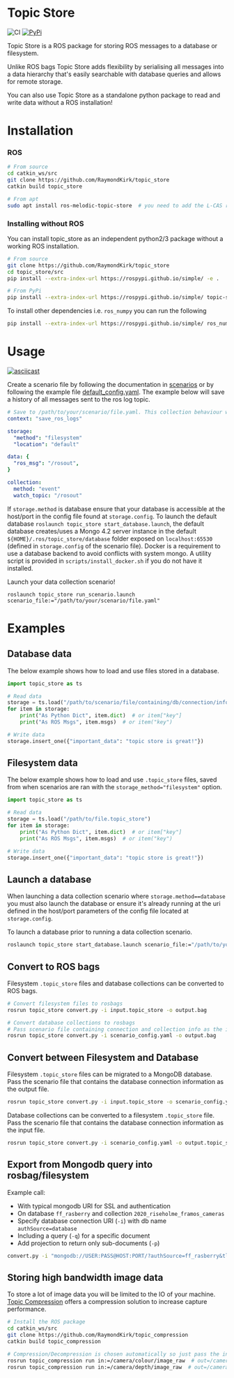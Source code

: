 # Topic Store

![CI](https://github.com/RaymondKirk/topic_store/workflows/Topic%20Store/badge.svg?branch=master)
[![PyPi](http://badge.fury.io/py/topic-store.svg)](https://pypi.org/project/topic-store/)

Topic Store is a ROS package for storing ROS messages to a database or filesystem.

Unlike ROS bags Topic Store adds flexibility by serialising all messages into a data hierarchy that's easily 
searchable with database queries and allows for remote storage. 

You can also use Topic Store as a standalone python package to read and write data without a ROS installation!

# Installation
### ROS 

```bash
# From source
cd catkin_ws/src
git clone https://github.com/RaymondKirk/topic_store 
catkin build topic_store

# From apt
sudo apt install ros-melodic-topic-store  # you need to add the L-CAS ros source
```
### Installing without ROS

You can install topic_store as an independent python2/3 package without a working ROS installation. 

```bash
# From source 
git clone https://github.com/RaymondKirk/topic_store
cd topic_store/src
pip install --extra-index-url https://rospypi.github.io/simple/ -e .

# From PyPi
pip install --extra-index-url https://rospypi.github.io/simple/ topic-store
```

To install other dependencies i.e. `ros_numpy` you can run the following

```bash
pip install --extra-index-url https://rospypi.github.io/simple/ ros_numpy sensor_msgs geometry_msgs nav_msgs                                                       130 python3-library!+?
```

# Usage

[![asciicast](https://asciinema.org/a/Cq9i3a41fzuULw52tRLkHvBQS.svg)](https://asciinema.org/a/Cq9i3a41fzuULw52tRLkHvBQS)

Create a scenario file by following the documentation in [scenarios](https://github.com/RaymondKirk/topic_store/wiki/Scenarios) or by following the example file
[default_config.yaml](../scenarios/default_config.yaml). The example below will save a history of all messages sent to the ros log topic.

```yaml
# Save to /path/to/your/scenario/file.yaml. This collection behaviour will save your log history.
context: "save_ros_logs"

storage: 
  "method": "filesystem"
  "location": "default" 

data: { 
  "ros_msg": "/rosout", 
}

collection: 
  method: "event" 
  watch_topic: "/rosout"
```

If ```storage.method``` is database ensure that your database is accessible at the host/port in the config file found at
 ```storage.config```. To launch the default database ```roslaunch topic_store start_database.launch```, the default 
database creates/uses a Mongo 4.2 server instance in the default ```${HOME}/.ros/topic_store/database``` 
folder exposed on ```localhost:65530``` (defined in  ```storage.config``` of the scenario file). 
Docker is a requirement to use a database backend to avoid conflicts with system mongo. A utility script is provided in 
`scripts/install_docker.sh` if you do not have it installed.

Launch your data collection scenario! 

```
roslaunch topic_store run_scenario.launch scenario_file:="/path/to/your/scenario/file.yaml"
```

# Examples

## Database data

The below example shows how to load and use files stored in a database. 

```python
import topic_store as ts

# Read data
storage = ts.load("/path/to/scenario/file/containing/db/connection/info.yaml")
for item in storage:
    print("As Python Dict", item.dict)  # or item["key"]
    print("As ROS Msgs", item.msgs)  # or item("key")

# Write data
storage.insert_one({"important_data": "topic store is great!"})
```

## Filesystem data

The below example shows how to load and use `.topic_store` files, saved from when scenarios are ran with the 
`storage_method="filesystem"` option.

```python
import topic_store as ts

# Read data
storage = ts.load("/path/to/file.topic_store")
for item in storage:
    print("As Python Dict", item.dict)  # or item["key"]
    print("As ROS Msgs", item.msgs)  # or item("key")

# Write data
storage.insert_one({"important_data": "topic store is great!"})
```

## Launch a database

When launching a data collection scenario where ```storage.method==database``` you must also launch the database or 
ensure it's already running at the uri defined in the host/port parameters of the config file located at ```storage.config```.

To launch a database prior to running a data collection scenario.

```bash
roslaunch topic_store start_database.launch scenario_file:="/path/to/your/scenario/file.yaml"
```
 
## Convert to ROS bags

Filesystem `.topic_store` files and database collections can be converted to ROS bags.

```bash
# Convert filesystem files to rosbags
rosrun topic_store convert.py -i input.topic_store -o output.bag

# Convert database collections to rosbags 
# Pass scenario file containing connection and collection info as the input
rosrun topic_store convert.py -i scenario_config.yaml -o output.bag
```

## Convert between Filesystem and Database

Filesystem `.topic_store` files can be migrated to a MongoDB database. Pass the scenario file that contains the database 
connection information as the output file.

```bash
rosrun topic_store convert.py -i input.topic_store -o scenario_config.yaml
```

Database collections can be converted to a filesystem `.topic_store` file. Pass the scenario file that contains the database 
connection information as the input file.

```bash
rosrun topic_store convert.py -i scenario_config.yaml -o output.topic_store
```

## Export from Mongodb query into rosbag/filesystem

Example call:
  
* With typical mongodb URI for SSL and authentication
* On database `ff_rasberry` and collection `2020_riseholme_framos_cameras`
* Specify database connection URI (`-i`) with db name `authSource=database`
* Including a query (`-q`) for a specific document
* Add projection to return only sub-documents (`-p`)

```bash
convert.py -i "mongodb://USER:PASS@HOST:PORT/?authSource=ff_rasberry&tls=true&tlsAllowInvalidCertificates=true" -c 2020_riseholme_framos_cameras -q '{"_id":"ObjectId(5f115ee6af915351df739757)"}' -p '{"cameras.top.color":1, "robot": 1}' -o out.bag
```

## Storing high bandwidth image data

To store a lot of image data you will be limited to the IO of your machine. 
[Topic Compression](https://github.com/RaymondKirk/topic_compression) offers a compression solution to increase capture performance.

```bash
# Install the ROS package
cd catkin_ws/src
git clone https://github.com/RaymondKirk/topic_compression
catkin build topic_compression

# Compression/Decompression is chosen automatically so just pass the input topic name and optionally the out topic name
rosrun topic_compression run in:=/camera/colour/image_raw  # out=/camera/colour/image_raw/compressed 
rosrun topic_compression run in:=/camera/depth/image_raw  # out=/camera/depth/image_raw/compressed 
```